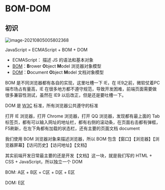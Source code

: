 # BOM-DOM

## 初识

![image-20210805005802368](https://attach.blog.wen7.online/20210805005802.png)

JavaScript = ECMAScript + BOM + DOM

- ECMAScript： 描述 JS 的语法和基本对象
- [BOM](https://baike.baidu.com/item/BOM/1801?fr=aladdin)：**B**rower **O**bject **M**odel 浏览器对象模型
- [DOM](https://baike.baidu.com/item/%E6%96%87%E6%A1%A3%E5%AF%B9%E8%B1%A1%E6%A8%A1%E5%9E%8B/1033822?fr=aladdin&fromtitle=DOM&fromid=50288)：**D**ocument **O**bject **M**odel 文档对象模型



BOM 是不同浏览器都有各自的实现，这里吐槽一下 IE，在 IE9之前，微软仗着PC端市场占有量高，IE 在很多地方都不遵守规范，导致开发困难，前端页面需要做很多兼容性测试，虽然在 IE9 以后改正，但是还是要吐槽一下。

DOM 是 [W3C](https://baike.baidu.com/item/%E4%B8%87%E7%BB%B4%E7%BD%91%E8%81%94%E7%9B%9F/1458269?fromtitle=w3c&fromid=216888&fr=aladdin) 标准，所有浏览器公共遵守的标准



打开 IE 浏览器，打开 Chrome 浏览器，打开 QQ 浏览器，发现都有最上面的 Tab 标签页，都有可以输入网址的地址栏，都有右侧的滚动条，在页面右击都有弹框，F5刷新，在左下角都有加载的状态栏，还有主要的页面文档 document

我们使用 BOM 浏览器对象来描述浏览器，所以 BOM 包含【窗口】【浏览器】【浏览器屏幕】【访问历史】【访问地址】【文档】

其实前端开发日常最主要的还是开发【文档】这一块，就是我们写的 HTML + CSS + JavaScript，所以独立一个 DOM 

BOM: A区 + B区 + C区 + D区 + E区

DOM: E区





